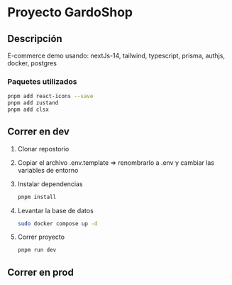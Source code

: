# Proyecto GardoShop

## Descripción

E-commerce demo usando: nextJs-14, tailwind, typescript, prisma, authjs, docker, postgres

### Paquetes utilizados

```bash
pnpm add react-icons --save
pnpm add zustand
pnpm add clsx
```

## Correr en dev

1. Clonar repostorio

2. Copiar el archivo .env.template => renombrarlo a .env y cambiar las variables de entorno

3. Instalar dependencias

    ```bash
    pnpm install 
    ```

4. Levantar la base de datos

    ```bash
    sudo docker compose up -d

5. Correr proyecto

    ```bash
    pnpm run dev
    ```

## Correr en prod
